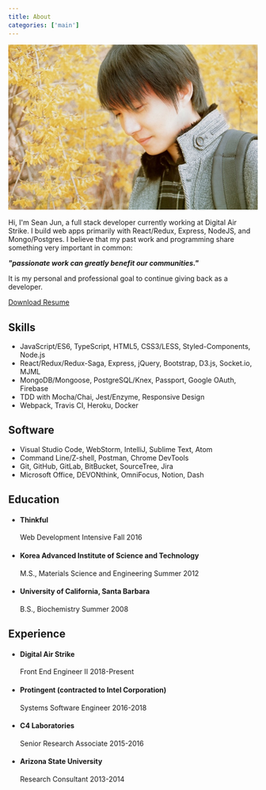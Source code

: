 ```yaml
---
title: About
categories: ['main']
---
```


![Sean profile](./seanjun-autumn.jpg)

Hi, I'm Sean Jun, a full stack developer currently working at Digital Air Strike.
I build web apps primarily with React/Redux, Express, NodeJS, and Mongo/Postgres.
I believe that my past work and programming share something very important in common:

_**"passionate work can greatly benefit our communities."**_

It is my personal and professional goal to continue giving back as a developer.

[Download Resume](./SeanJunResume2018.pdf)

## Skills

- JavaScript/ES6, TypeScript, HTML5, CSS3/LESS, Styled-Components, Node.js
- React/Redux/Redux-Saga, Express, jQuery, Bootstrap, D3.js, Socket.io, MJML
- MongoDB/Mongoose, PostgreSQL/Knex, Passport, Google OAuth, Firebase
- TDD with Mocha/Chai, Jest/Enzyme, Responsive Design
- Webpack, Travis CI, Heroku, Docker

## Software

- Visual Studio Code, WebStorm, IntelliJ, Sublime Text, Atom
- Command Line/Z-shell, Postman, Chrome DevTools
- Git, GitHub, GitLab, BitBucket, SourceTree, Jira
- Microsoft Office, DEVONthink, OmniFocus, Notion, Dash

## Education

<ul>
    <li>
        <h4>Thinkful</h4>
        <p>
            Web Development Intensive <span>Fall 2016</span>
        </p>
    </li>
    <li>
        <h4>Korea Advanced Institute of Science and Technology</h4>
        <p>
            M.S., Materials Science and Engineering <span>Summer 2012</span>
        </p>
    </li>
    <li>
        <h4>University of California, Santa Barbara</h4>
        <p>
            B.S., Biochemistry <span>Summer 2008</span>
        </p>
    </li>
</ul>

## Experience

<ul>
    <li>
        <h4>Digital Air Strike</h4>
        <p>
            Front End Engineer II <span>2018-Present</span>
        </p>
    </li>
    <li>
        <h4>Protingent (contracted to Intel Corporation)</h4>
        <p>
            Systems Software Engineer <span>2016-2018</span>
        </p>
    </li>
    <li>
        <h4>C4 Laboratories</h4>
        <p>
            Senior Research Associate <span>2015-2016</span>
        </p>
    </li>
    <li>
        <h4>Arizona State University</h4>
        <p>
            Research Consultant <span>2013-2014</span>
        </p>
    </li>
</ul>
